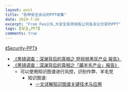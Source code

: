 ```yaml
---
layout: post
title: "各种安全会议的PPT收集"
date: 2019-7-26
excerpt: "From FeeiCN,大安全各领域各公司各会议分享的PPT"
tags: [安全,PPT]
comments: true
---
```

[《Security-PPT》](https://github.com/FeeiCN/Security-PPT)
* [《黑镜调查：深渊背后的真相之 短视频黑灰产业 报告》](https://image.3001.net/uploads/pdf/33d3fae8e35df5e35cfad069d746f755.pdf)
* [《黑镜调查：深渊背后的真相之「薅羊毛产业」报告》](https://image.3001.net/uploads/pdf/4aa87c46888173995c295a873c2aa682.pdf)
    * 可以使用知识图谱进行风控，识别作弊、羊毛党   
        * 知识图谱:
            * [一文详解知识图谱关键技术与应用](https://www.jianshu.com/p/3bafc7f9d54c)
